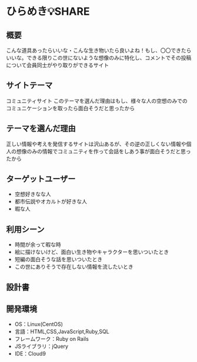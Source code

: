 # ひらめき💡SHARE

## 概要

こんな道具あったらいいな・こんな生き物いたら良いよね！もし、〇〇できたらいいな。できる限りこの世にないような想像のみに特化し、コメントでその投稿について会員同士がやり取りができるサイト

## サイトテーマ
コミュニティサイト
このテーマを選んだ理由はもし、様々な人の空想のみでのコミュニケーションを取ったら面白そうだと思ったから

## テーマを選んだ理由
正しい情報や考えを発信するサイトは沢山あるが、その逆の正しくない情報や個人の想像のみの情報でコミュニティを作って会話をしあう事が面白そうだと思ったから


## ターゲットユーザー
- 空想好きなな人
- 都市伝説やオカルトが好きな人
- 暇な人

## 利用シーン
- 時間が余って暇な時
- 絵に描けないけど、面白い生き物やキャラクターを思いついたとき
- 短編の面白そうな話を思いついたとき
- この世にありそうで存在しない情報を流したいとき


## 設計書


## 開発環境
- OS：Linux(CentOS)
- 言語：HTML,CSS,JavaScript,Ruby,SQL
- フレームワーク：Ruby on Rails
- JSライブラリ：jQuery
- IDE：Cloud9

